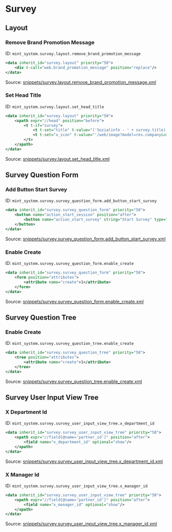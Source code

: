 # Survey
## Layout  
### Remove Brand Promotion Message  
ID: `mint_system.survey.layout.remove_brand_promotion_message`  
```xml
<data inherit_id="survey.layout" priority="50">
    <div t-call="web.brand_promotion_message" position="replace"/>
</data>

```
Source: [snippets/survey.layout.remove_brand_promotion_message.xml](https://github.com/Mint-System/Odoo-Build/tree/main/snippets/survey.layout.remove_brand_promotion_message.xml)

### Set Head Title  
ID: `mint_system.survey.layout.set_head_title`  
```xml
<data inherit_id="survey.layout" priority="50">
    <xpath expr="//head" position="before">
        <t t-if="survey">
            <t t-set="title" t-value="('Sozialinfo - ' + survey.title) if survey else 'Odoo'"/>
            <t t-set="x_icon" t-value="'/web/image?model=res.company&amp;id=1&amp;field=favicon'"/>
        </t>
    </xpath>
</data>

```
Source: [snippets/survey.layout.set_head_title.xml](https://github.com/Mint-System/Odoo-Build/tree/main/snippets/survey.layout.set_head_title.xml)

## Survey Question Form  
### Add Button Start Survey  
ID: `mint_system.survey.survey_question_form.add_button_start_survey`  
```xml
<data inherit_id="survey.survey_question_form" priority="50">
    <button name="action_start_session" position="after">
        <button name="action_start_survey" string="Start Survey" type="object" attrs="{'invisible': [('state', '=', 'draft')]}"/>
    </button>
</data>

```
Source: [snippets/survey.survey_question_form.add_button_start_survey.xml](https://github.com/Mint-System/Odoo-Build/tree/main/snippets/survey.survey_question_form.add_button_start_survey.xml)

### Enable Create  
ID: `mint_system.survey.survey_question_form.enable_create`  
```xml
<data inherit_id="survey.survey_question_form" priority="50">
    <form position="attributes">
        <attribute name="create">1</attribute>
    </form>
</data>

```
Source: [snippets/survey.survey_question_form.enable_create.xml](https://github.com/Mint-System/Odoo-Build/tree/main/snippets/survey.survey_question_form.enable_create.xml)

## Survey Question Tree  
### Enable Create  
ID: `mint_system.survey.survey_question_tree.enable_create`  
```xml
<data inherit_id="survey.survey_question_tree" priority="50">
    <tree position="attributes">
        <attribute name="create">1</attribute>
    </tree>
</data>

```
Source: [snippets/survey.survey_question_tree.enable_create.xml](https://github.com/Mint-System/Odoo-Build/tree/main/snippets/survey.survey_question_tree.enable_create.xml)

## Survey User Input View Tree  
### X Department Id  
ID: `mint_system.survey.survey_user_input_view_tree.x_department_id`  
```xml
<data inherit_id="survey.survey_user_input_view_tree" priority="50">
    <xpath expr="//field[@name='partner_id']" position="after">
        <field name="x_department_id" optional="show"/>
    </xpath>
</data>

```
Source: [snippets/survey.survey_user_input_view_tree.x_department_id.xml](https://github.com/Mint-System/Odoo-Build/tree/main/snippets/survey.survey_user_input_view_tree.x_department_id.xml)

### X Manager Id  
ID: `mint_system.survey.survey_user_input_view_tree.x_manager_id`  
```xml
<data inherit_id="survey.survey_user_input_view_tree" priority="50">
    <xpath expr="//field[@name='partner_id']" position="after">
        <field name="x_manager_id" optional="show"/>
    </xpath>
</data>

```
Source: [snippets/survey.survey_user_input_view_tree.x_manager_id.xml](https://github.com/Mint-System/Odoo-Build/tree/main/snippets/survey.survey_user_input_view_tree.x_manager_id.xml)

